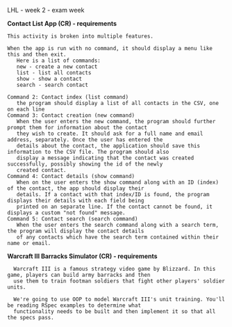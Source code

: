 LHL - week 2 - exam week

**Contact List App (CR) - requirements**

    This activity is broken into multiple features.
    
    When the app is run with no command, it should display a menu like this and then exit.
       Here is a list of commands: 
       new - create a new contact
       list - list all contacts
       show - show a contact
       search - search contact
    
    Command 2: Contact index (list command)
       the program should display a list of all contacts in the CSV, one on each line
    Command 3: Contact creation (new command)
       When the user enters the new command, the program should further prompt them for information about the contact 
       they wish to create. It should ask for a full name and email address, separately. Once the user has entered the 
       details about the contact, the application should save this information to the CSV file. The program should also 
       display a message indicating that the contact was created successfully, possibly showing the id of the newly 
       created contact.
    Command 4: Contact details (show command)
       When on the user enters the show command along with an ID (index) of the contact, the app should display their 
       details. If a contact with that index/ID is found, the program displays their details with each field being 
       printed on an separate line. If the contact cannot be found, it displays a custom "not found" message.
    Command 5: Contact search (search command)
       When the user enters the search command along with a search term, the program will display the contact details 
       of any contacts which have the search term contained within their name or email.
       
**Warcraft III Barracks Simulator (CR) - requirements**

      Warcraft III is a famous strategy video game by Blizzard. In this game, players can build army barracks and then 
      use them to train footman soldiers that fight other players' soldier units.
      
      We're going to use OOP to model Warcraft III's unit training. You'll be reading RSpec examples to determine what
      functionality needs to be built and then implement it so that all the specs pass.
           
